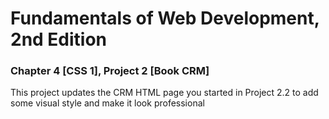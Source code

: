# Fundamentals of Web Development, 2nd Edition
### Chapter 4 [CSS 1], Project 2 [Book CRM]
This project updates the CRM HTML page you started in Project 2.2 to add some
visual style and make it look professional

  
